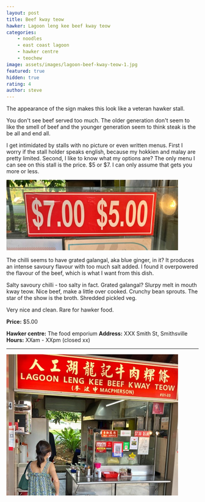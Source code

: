 ```yaml
---
layout: post
title: Beef kway teow
hawker: Lagoon leng kee beef kway teow
categories: 
    - noodles
    - east coast lagoon
    - hawker centre
    - teochew
image: assets/images/lagoon-beef-kway-teow-1.jpg
featured: true
hidden: true
rating: 4
author: steve
---
```


The appearance of the sign makes this look like a veteran hawker stall. 

You don't see beef served too much. The older generation don't seem to like the smell of beef and the younger generation seem to think steak is the be all and end all.

I get intimidated by stalls with no picture or even written menus. First I worry if the stall holder speaks english, because my hokkien and malay are pretty limited. Second, I like to know what my options are? The only menu I can see on this stall is the price. $5 or $7. I can only assume that gets you more or less.

![Menu options](/assets/images/lagoon-beef-kway-teow-2.jpg "Menu options")

The chilli seems to have grated galangal, aka blue ginger, in it? It produces an intense savoury flavour with too much salt added. I found it overpowered the flavour of the beef, which is what I want from this dish. 

Salty savoury chilli - too salty in fact. Grated galangal?
Slurpy melt in mouth kway teow.
Nice beef, make a little over cooked.
Crunchy bean sprouts.
The star of the show is the broth.
Shredded pickled veg.



Very nice and clean. Rare for hawker food.

**Price:** $5.00  

**Hawker centre:** The food emporium
**Address:** XXX Smith St, Smithsville  
**Hours:** XXam - XXpm (closed xx)  

***  

![Lagoon leng kee beef kway teow](/assets/images/lagoon-beef-kway-teow-3.jpg "Lagoon leng kee beef kway teow")